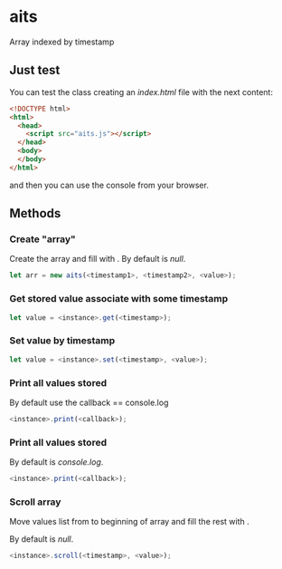 # aits

Array indexed by timestamp

## Just test

You can test the class creating an *index.html* file with the next content:

```html
<!DOCTYPE html>
<html>
  <head>
    <script src="aits.js"></script>
  </head>
  <body>
  </body>
</html>
```

and then you can use the console from your browser.

## Methods

### Create "array"

Create the array and fill with <value>. By default <value> is *null*.

```js
let arr = new aits(<timestamp1>, <timestamp2>, <value>);
```

### Get stored value associate with some timestamp

```js
let value = <instance>.get(<timestamp>);
```

### Set value by timestamp

```js
let value = <instance>.set(<timestamp>, <value>);
```

### Print all values stored

By default use the callback == console.log

```js
<instance>.print(<callback>);
```

### Print all values stored

By default <callback> is *console.log*.

```js
<instance>.print(<callback>);
```

### Scroll array

Move values list from <timestamp> to beginning of array and fill the rest with <value>.

By default <value> is *null*.

```js
<instance>.scroll(<timestamp>, <value>);
```
